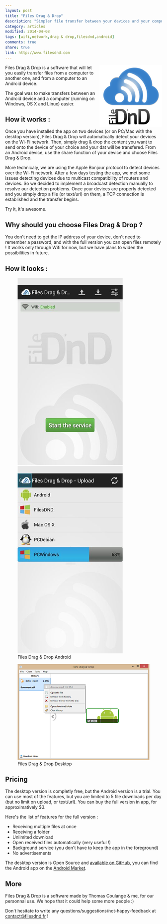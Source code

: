 ```yaml
---
layout: post
title: "Files Drag & Drop"
description: "Simpler file transfer between your devices and your computer"
category: articles
modified: 2014-04-08
tags: [wifi,network,drag & drop,filesdnd,android]
comments: true
share: true
link: http://www.filesdnd.com
---
```


<img style="float: right;" src="/images/filesdnd/logo-blue-filesdnd.png" />
Files Drag & Drop is a software that will let you easily transfer files from a computer to another one, and from a computer to an Android device.

The goal was to make transfers between an Android device and a computer (running on Windows, OS X and Linux) easier. 

## How it works : 
Once you have installed the app on two devices (or on PC/Mac with the desktop version), Files Drag & Drop will automatically detect your devices on the Wi-Fi network. Then, simply drag & drop the content you want to send onto the device of your choice and your dat will be transfered.
From an Android device, use the share function of your device and choose Files Drag & Drop.

More technicaly, we are using the Apple Bonjour protocol to detect devices over the Wi-Fi network. After a few days testing the app, we met some issues detecting devices due to multicast compatibility of routers and devices. So we decided to implement a broadcast detection manually to resolve our detection problems. Once your devices are properly detected and you simply drop a file (or text/url) on them, a TCP connection is established and the transfer begins.

Try it, it's awesome. 

## Why should you choose Files Drag & Drop ?
You don't need to get the IP address of your device, don't need to remember a password, and with the full version you can open files remotely !
It works only through Wifi for now, but we have plans to widen the possibilities in future.

## How it looks :
<figure class="half">
	<a href="/images/filesdnd/screen-android-home.jpg"><img src="/images/filesdnd/screen-android-home.jpg" /></a>
	<a href="/images/filesdnd/screen-android-send.jpg"><img src="/images/filesdnd/screen-android-send.jpg" /></a>
	<figcaption>Files Drag & Drop Android</figcaption>
</figure>

<figure>
	<a href="/images/filesdnd/screen-desktop.png"><img src="/images/filesdnd/screen-desktop.png" /></a>
	<figcaption>Files Drag & Drop Desktop</figcaption>
</figure>

## Pricing
The desktop version is completly free, but the Android version is a trial. You can use most of the features, but you are limited to 5 file downloads per day (but no limit on upload, or text/url).
You can buy the full version in app, for approximatively $3.

Here's the list of features for the full version :

* Receiving multiple files at once
* Receiving a folder
* Unlimited download
* Open received files automatically (very useful !)
* Background service (you don't have to keep the app in the foreground) 
* No advertisements

The desktop version is Open Source and [available on GitHub](https://github.com/filesdnd), you can find the Android app on the [Android Market](https://play.google.com/store/apps/details?id=com.filesdnd).

## More
Files Drag & Drop is a software made by Thomas Coulange & me, for our personnal use. We hope that it could help some more people :)

Don't hesitate to write any questions/suggestions/not-happy-feedback at contact@filesdnd.fr !